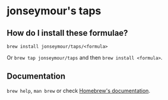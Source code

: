 # jonseymour's taps

## How do I install these formulae?

`brew install jonseymour/taps/<formula>`

Or `brew tap jonseymour/taps` and then `brew install <formula>`.

## Documentation

`brew help`, `man brew` or check [Homebrew's documentation](https://docs.brew.sh).
